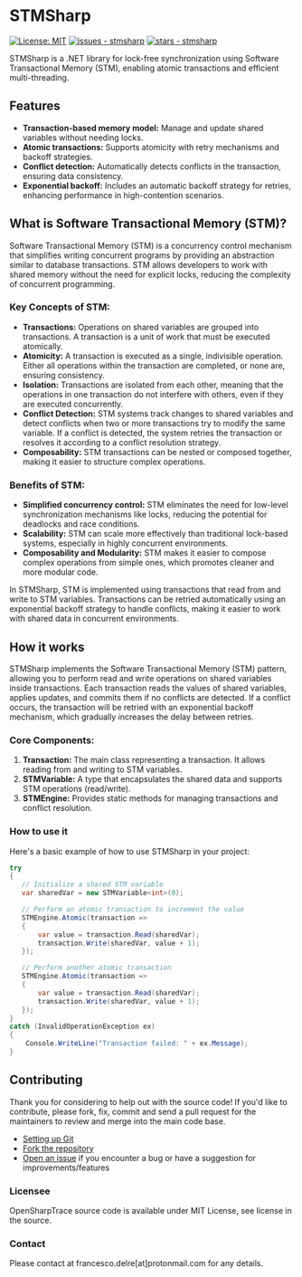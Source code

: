 # STMSharp

[![License: MIT](https://img.shields.io/badge/License-MIT-yellow.svg)](https://opensource.org/licenses/MIT)
[![issues - stmsharp](https://img.shields.io/github/issues/engineering87/stmsharp)](https://github.com/engineering87/stmsharp/issues)
[![stars - stmsharp](https://img.shields.io/github/stars/engineering87/stmsharp?style=social)](https://github.com/engineering87/stmsharp)

STMSharp is a .NET library for lock-free synchronization using Software Transactional Memory (STM), enabling atomic transactions and efficient multi-threading.

## Features
- **Transaction-based memory model:** Manage and update shared variables without needing locks.
- **Atomic transactions:** Supports atomicity with retry mechanisms and backoff strategies.
- **Conflict detection:** Automatically detects conflicts in the transaction, ensuring data consistency.
- **Exponential backoff:** Includes an automatic backoff strategy for retries, enhancing performance in high-contention scenarios.

## What is Software Transactional Memory (STM)?
Software Transactional Memory (STM) is a concurrency control mechanism that simplifies writing concurrent programs by providing an abstraction similar to database transactions. STM allows developers to work with shared memory without the need for explicit locks, reducing the complexity of concurrent programming.

### Key Concepts of STM:
- **Transactions:** Operations on shared variables are grouped into transactions. A transaction is a unit of work that must be executed atomically.
- **Atomicity:** A transaction is executed as a single, indivisible operation. Either all operations within the transaction are completed, or none are, ensuring consistency.
- **Isolation:** Transactions are isolated from each other, meaning that the operations in one transaction do not interfere with others, even if they are executed concurrently.
- **Conflict Detection:** STM systems track changes to shared variables and detect conflicts when two or more transactions try to modify the same variable. If a conflict is detected, the system retries the transaction or resolves it according to a conflict resolution strategy.
- **Composability:** STM transactions can be nested or composed together, making it easier to structure complex operations.

### Benefits of STM:
- **Simplified concurrency control:** STM eliminates the need for low-level synchronization mechanisms like locks, reducing the potential for deadlocks and race conditions.
- **Scalability:** STM can scale more effectively than traditional lock-based systems, especially in highly concurrent environments.
- **Composability and Modularity:** STM makes it easier to compose complex operations from simple ones, which promotes cleaner and more modular code.

In STMSharp, STM is implemented using transactions that read from and write to STM variables. Transactions can be retried automatically using an exponential backoff strategy to handle conflicts, making it easier to work with shared data in concurrent environments.

## How it works
STMSharp implements the Software Transactional Memory (STM) pattern, allowing you to perform read and write operations on shared variables inside transactions. Each transaction reads the values of shared variables, applies updates, and commits them if no conflicts are detected. If a conflict occurs, the transaction will be retried with an exponential backoff mechanism, which gradually increases the delay between retries.

### Core Components:
1. **Transaction<T>:** The main class representing a transaction. It allows reading from and writing to STM variables.
2. **STMVariable<T>:** A type that encapsulates the shared data and supports STM operations (read/write).
3. **STMEngine:** Provides static methods for managing transactions and conflict resolution.

### How to use it
Here's a basic example of how to use STMSharp in your project:

```csharp
try
{
   // Initialize a shared STM variable
   var sharedVar = new STMVariable<int>(0);

   // Perform an atomic transaction to increment the value
   STMEngine.Atomic(transaction =>
   {
       var value = transaction.Read(sharedVar);
       transaction.Write(sharedVar, value + 1);
   });

   // Perform another atomic transaction
   STMEngine.Atomic(transaction =>
   {
       var value = transaction.Read(sharedVar);
       transaction.Write(sharedVar, value + 1);
   });
}
catch (InvalidOperationException ex)
{
    Console.WriteLine("Transaction failed: " + ex.Message);
}
```

## Contributing
Thank you for considering to help out with the source code!
If you'd like to contribute, please fork, fix, commit and send a pull request for the maintainers to review and merge into the main code base.

 * [Setting up Git](https://docs.github.com/en/get-started/getting-started-with-git/set-up-git)
 * [Fork the repository](https://docs.github.com/en/pull-requests/collaborating-with-pull-requests/working-with-forks/fork-a-repo)
 * [Open an issue](https://github.com/engineering87/stmsharp/issues) if you encounter a bug or have a suggestion for improvements/features

### Licensee
OpenSharpTrace source code is available under MIT License, see license in the source.

### Contact
Please contact at francesco.delre[at]protonmail.com for any details.
